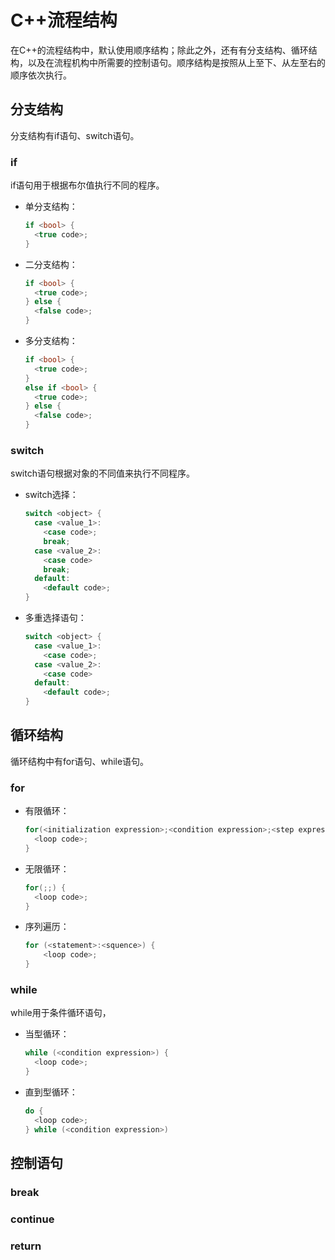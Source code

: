 # C++流程结构

[//]: # (__author__ = "Clark Aaron")

在C++的流程结构中，默认使用顺序结构；除此之外，还有有分支结构、循环结构，以及在流程机构中所需要的控制语句。顺序结构是按照从上至下、从左至右的顺序依次执行。

## 分支结构

分支结构有if语句、switch语句。

### if

if语句用于根据布尔值执行不同的程序。

* 单分支结构：

  ```c++
  if <bool> {
    <true code>;
  }
  ```

* 二分支结构：

  ```c++
  if <bool> {
    <true code>;
  } else {
    <false code>;
  }
  ```

* 多分支结构：

  ```c++
  if <bool> {
    <true code>;
  }
  else if <bool> {
    <true code>;
  } else {
    <false code>;
  }
  ```

### switch

switch语句根据对象的不同值来执行不同程序。

* switch选择：

  ```c++
  switch <object> {
    case <value_1>:
      <case code>;
      break;
    case <value_2>:
      <case code>
      break;
    default:
      <default code>;
  }
  ```

* 多重选择语句：

  ```c++
  switch <object> {
    case <value_1>:
      <case code>;
    case <value_2>:
      <case code>
    default:
      <default code>;
  }
  ```

## 循环结构

循环结构中有for语句、while语句。

### for

* 有限循环：

  ```c++
  for(<initialization expression>;<condition expression>;<step expression>) {
    <loop code>;
  }
  ```

* 无限循环：

  ```c++
  for(;;) {
    <loop code>;
  }
  ```

* 序列遍历：

  ```c++
  for (<statement>:<squence>) {
      <loop code>;
  }
  ```

### while

while用于条件循环语句，

* 当型循环：

  ```c++
  while (<condition expression>) {
    <loop code>;
  }
  ```

* 直到型循环：

  ```c++
  do {
    <loop code>;
  } while (<condition expression>)
  ```

## 控制语句

### break

### continue

### return
